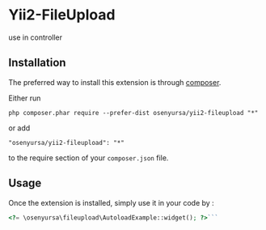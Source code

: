 Yii2-FileUpload
===============
use in controller

Installation
------------

The preferred way to install this extension is through [composer](http://getcomposer.org/download/).

Either run

```
php composer.phar require --prefer-dist osenyursa/yii2-fileupload "*"
```

or add

```
"osenyursa/yii2-fileupload": "*"
```

to the require section of your `composer.json` file.


Usage
-----

Once the extension is installed, simply use it in your code by  :

```php
<?= \osenyursa\fileupload\AutoloadExample::widget(); ?>```